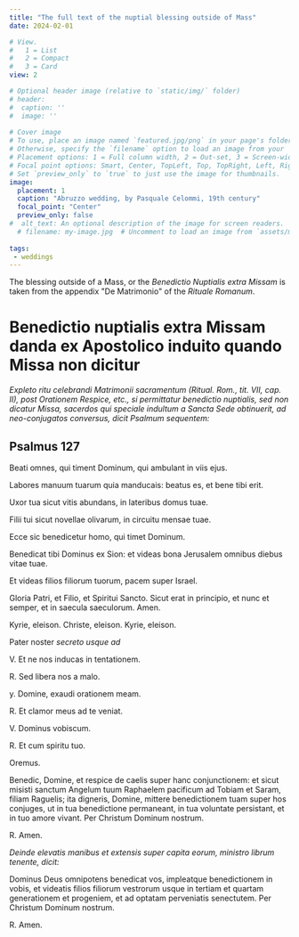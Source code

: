 ```yaml
---
title: "The full text of the nuptial blessing outside of Mass"
date: 2024-02-01

# View.
#   1 = List
#   2 = Compact
#   3 = Card
view: 2

# Optional header image (relative to `static/img/` folder)
# header:
#  caption: ''
#  image: ''
 
# Cover image
# To use, place an image named `featured.jpg/png` in your page's folder.
# Otherwise, specify the `filename` option to load an image from your `assets/media/` folder.
# Placement options: 1 = Full column width, 2 = Out-set, 3 = Screen-width
# Focal point options: Smart, Center, TopLeft, Top, TopRight, Left, Right, BottomLeft, Bottom, BottomRight
# Set `preview_only` to `true` to just use the image for thumbnails.
image:
  placement: 1
  caption: "Abruzzo wedding, by Pasquale Celommi, 19th century"
  focal_point: "Center"
  preview_only: false
#  alt_text: An optional description of the image for screen readers.
  # filename: my-image.jpg  # Uncomment to load an image from `assets/media/` instead.
  
tags:
 - weddings
---
```


The blessing outside of a Mass, or the _Benedictio Nuptialis extra Missam_ is taken from the appendix "De Matrimonio" of the _Rituale Romanum_. 

# Benedictio nuptialis extra Missam danda ex Apostolico induito quando Missa non dicitur

_Expleto ritu celebrandi Matrimonii sacramentum (Ritual. Rom., tit. VII, cap. II), post Orationem Respice, etc., si permittatur benedictio nuptialis, sed non dicatur Missa, sacerdos qui speciale indultum a Sancta Sede obtinuerit, ad neo-conjugatos conversus, dicit Psalmum sequentem:_

## Psalmus 127

Beati omnes, qui timent Dominum, qui ambulant in viis ejus.

Labores manuum tuarum quia manducais: beatus es, et bene tibi erit.

Uxor tua sicut vitis abundans, in lateribus domus tuae.

Filii tui sicut novellae olivarum, in circuitu mensae tuae.

Ecce sic benedicetur homo, qui timet Dominum.

Benedicat tibi Dominus ex Sion: et videas bona Jerusalem omnibus diebus vitae tuae.

Et videas filios filiorum tuorum, pacem super Israel.

Gloria Patri, et Filio, et Spiritui Sancto. Sicut erat in principio, et nunc et semper, et in saecula saeculorum. Amen.

Kyrie, eleison. Christe, eleison. Kyrie, eleison.

Pater noster _secreto usque ad_

V. Et ne nos inducas in tentationem.

R. Sed libera nos a malo.

y. Domine, exaudi orationem meam.

R. Et clamor meus ad te veniat.

V. Dominus vobiscum.

R. Et cum spiritu tuo.

Oremus.

Benedic, Domine, et respice de caelis super hanc conjunctionem: et sicut misisti sanctum Angelum tuum Raphaelem pacificum ad Tobiam et Saram, filiam Raguelis; ita digneris, Domine, mittere benedictionem tuam super hos conjuges, ut in tua benedictione permaneant, in tua voluntate persistant, et in tuo amore vivant. Per Christum Dominum nostrum. 

R. Amen.

_Deinde elevatis manibus et extensis super capita eorum, ministro librum tenente, dicit:_

Dominus Deus omnipotens benedicat vos, impleatque benedictionem in vobis, et videatis filios filiorum vestrorum usque in tertiam et quartam generationem et progeniem, et ad optatam perveniatis senectutem. Per Christum Dominum nostrum. 

R. Amen.
